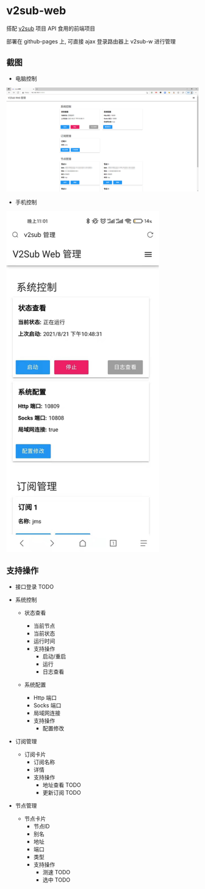 # v2sub-web

搭配 [v2sub](https://github.com/Ericwyn/v2sub) 项目 API 食用的前端项目

部署在 github-pages 上, 可直接 ajax 登录路由器上 v2sub-w 进行管理

## 截图

- 电脑控制

<img src="screenshot/s-1.png" alt="s-1" style="width:900px" />

- 手机控制

<img src="screenshot/s-2.jpg" alt="s-1" style="width:400px" />


## 支持操作
 - 接口登录 TODO

 - 系统控制
    - 状态查看
       - 当前节点
       - 当前状态
       - 运行时间
       - 支持操作
           - 启动/重启
           - 运行
           - 日志查看
      
    - 系统配置
       - Http 端口
       - Socks 端口
       - 局域网连接
       - 支持操作
           - 配置修改

 - 订阅管理
    - 订阅卡片
       - 订阅名称
       - 详情
       - 支持操作
           - 地址查看 TODO
           - 更新订阅 TODO
    
 - 节点管理
    - 节点卡片
       - 节点ID
       - 别名
       - 地址
       - 端口
       - 类型
       - 支持操作
           - 测速 TODO
           - 选中 TODO
